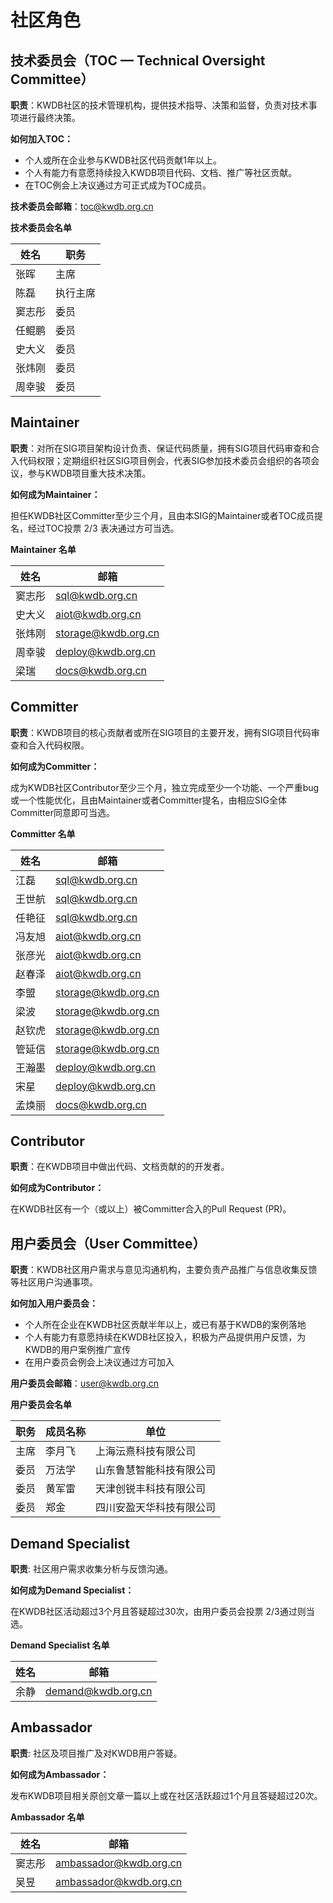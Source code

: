 # 社区角色
## 技术委员会（TOC — Technical Oversight Committee）

**职责**：KWDB社区的技术管理机构，提供技术指导、决策和监督，负责对技术事项进行最终决策。

**如何加入TOC：**

- 个人或所在企业参与KWDB社区代码贡献1年以上。
- 个人有能力有意愿持续投入KWDB项目代码、文档、推广等社区贡献。
- 在TOC例会上决议通过方可正式成为TOC成员。

**技术委员会邮箱**：[toc@kwdb.org.cn](mailto:toc@kaiwudb.org.cn)

**技术委员会名单**

| **姓名** | **职务** |
| -------- | --------| 
| 张晖     | 主席     |  
| 陈磊     | 执行主席  | 
| 窦志彤   | 委员     | 
| 任鲲鹏   | 委员     | 
| 史大义   | 委员     | 
| 张炜刚   | 委员     | 
| 周幸骏   | 委员     | 


## **Maintainer**

**职责**：对所在SIG项目架构设计负责、保证代码质量，拥有SIG项目代码审查和合入代码权限；定期组织社区SIG项目例会，代表SIG参加技术委员会组织的各项会议，参与KWDB项目重大技术决策。

**如何成为Maintainer：**

担任KWDB社区Committer至少三个月，且由本SIG的Maintainer或者TOC成员提名，经过TOC投票 2/3 表决通过方可当选。

**Maintainer 名单**

| **姓名** | **邮箱**                                          |
| -------- | ------------------------------------------------- |
| 窦志彤   | [sql@kwdb.org.cn](mailto:sql@kwdb.org.cn)         |
| 史大义   | [aiot@kwdb.org.cn](mailto:aiot@kwdb.org.cn)       |
| 张炜刚   | [storage@kwdb.org.cn](mailto:storage@kwdb.org.cn) |
| 周幸骏   | [deploy@kwdb.org.cn](mailto:deploy@kwdb.org.cn) |
| 梁瑞     | [docs@kwdb.org.cn](mailto:docs@kwdb.org.cn)       |

## **Committer**

**职责**：KWDB项目的核心贡献者或所在SIG项目的主要开发，拥有SIG项目代码审查和合入代码权限。

**如何成为Committer：**

成为KWDB社区Contributor至少三个月，独立完成至少一个功能、一个严重bug或一个性能优化，且由Maintainer或者Committer提名，由相应SIG全体Committer同意即可当选。

**Committer 名单**

| **姓名** | **邮箱**                                          |
| -------- | -------------------------------------------------|
| 江磊     | [sql@kwdb.org.cn](mailto:sql@kwdb.org.cn)         |
| 王世航   | [sql@kwdb.org.cn](mailto:sql@kwdb.org.cn)         |
| 任艳征   | [sql@kwdb.org.cn](mailto:sql@kwdb.org.cn)         | 
| 冯友旭   | [aiot@kwdb.org.cn](mailto:aiot@kwdb.org.cn)       |
| 张彦光   | [aiot@kwdb.org.cn](mailto:aiot@kwdb.org.cn)       |
| 赵春泽   | [aiot@kwdb.org.cn](mailto:aiot@kwdb.org.cn)       |
| 李盟     | [storage@kwdb.org.cn](mailto:storage@kwdb.org.cn) |
| 梁波     | [storage@kwdb.org.cn](mailto:storage@kwdb.org.cn) |
| 赵钦虎   | [storage@kwdb.org.cn](mailto:storage@kwdb.org.cn) |
| 管延信   | [storage@kwdb.org.cn](mailto:storage@kwdb.org.cn) |
| 王瀚墨   | [deploy@kwdb.org.cn](mailto:deploy@kwdb.org.cn)   |
| 宋星     | [deploy@kwdb.org.cn](mailto:deploy@kwdb.org.cn)   |
| 孟焕丽   | [docs@kwdb.org.cn](mailto:docs@kwdb.org.cn)       |

## **Contributor**

**职责**：在KWDB项目中做出代码、文档贡献的的开发者。

**如何成为Contributor：**

在KWDB社区有一个（或以上）被Committer合入的Pull Request (PR)。

## **用户委员会（User Committee）**

**职责**：KWDB社区用户需求与意见沟通机构，主要负责产品推广与信息收集反馈等社区用户沟通事项。

**如何加入用户委员会：**

- 个人所在企业在KWDB社区贡献半年以上，或已有基于KWDB的案例落地
- 个人有能力有意愿持续在KWDB社区投入，积极为产品提供用户反馈，为KWDB的用户案例推广宣传
- 在用户委员会例会上决议通过方可加入
  

**用户委员会邮箱**：[user@kwdb.org.cn](mailto:user@kwdb.org.cn)

**用户委员会名单**

| **职务** | **成员名称** | **单位**                 |
| -------- | ------------ | ------------------------ |
| 主席     | 李月飞       | 上海沄熹科技有限公司     |
| 委员     | 万法学       | 山东鲁慧智能科技有限公司 |
| 委员     | 黄军雷       | 天津创锐丰科技有限公司   |
| 委员     | 郑金         | 四川安盈天华科技有限公司 |

## **Demand Specialist**

**职责**: 社区用户需求收集分析与反馈沟通。

**如何成为Demand Specialist：**

在KWDB社区活动超过3个月且答疑超过30次，由用户委员会投票 2/3通过则当选。

**Demand Specialist 名单**

| **姓名** | **邮箱**                                           |
| -------- | -------------------------------------------------- |
| 余静     | [demand@kwdb.org.cn](mailto:demand@kaiwudb.org.cn) |

## **Ambassador**

**职责**: 社区及项目推广及对KWDB用户答疑。

**如何成为Ambassador：**

发布KWDB项目相关原创文章一篇以上或在社区活跃超过1个月且答疑超过20次。

**Ambassador 名单**

| **姓名** | **邮箱**                                                   |
| -------- | ----------------------------------------------------------|
| 窦志彤   | [ambassador@kwdb.org.cn](mailto:Ambassador@kaiwudb.org.cn) |
| 吴昱     | [ambassador@kwdb.org.cn](mailto:Ambassador@kaiwudb.org.cn) |